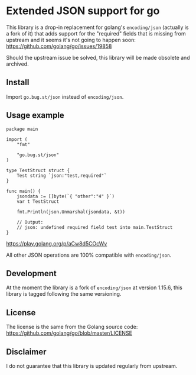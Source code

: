 
# Extended JSON support for go

This library is a drop-in replacement for golang's `encoding/json` (actually is a fork of it) that adds support for the "required" fields that is missing from upstream and it seems it's not going to happen soon: https://github.com/golang/go/issues/19858

Should the upstream issue be solved, this library will be made obsolete and archived.

## Install

Import `go.bug.st/json` instead of `encoding/json`.

## Usage example

```
package main

import (
	"fmt"

	"go.bug.st/json"
)

type TestStruct struct {
	Test string `json:"test,required"`
}

func main() {
	jsondata := []byte(`{ "other":"4" }`)
	var t TestStruct

	fmt.Println(json.Unmarshal(jsondata, &t))

	// Output:
	// json: undefined required field test into main.TestStruct
}
```

https://play.golang.org/p/aCw8d5COcWv

All other JSON operations are 100% compatible with `encoding/json`.

## Development

At the moment the library is a fork of `encoding/json` at version 1.15.6, this library is tagged following the same versioning.

## License

The license is the same from the Golang source code: https://github.com/golang/go/blob/master/LICENSE

## Disclaimer

I do not guarantee that this library is updated regularly from upstream.

